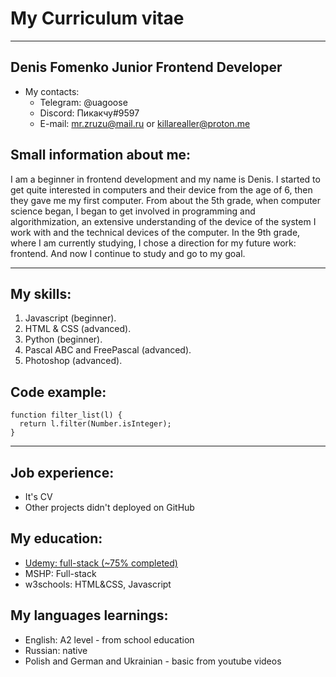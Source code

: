 # My Curriculum vitae
---
## Denis Fomenko Junior Frontend Developer
* My contacts:
  + Telegram: @uagoose
  + Discord: Пикакчу#9597
  + E-mail: mr.zruzu@mail.ru or killarealler@proton.me

## Small information about me:
I am a beginner in frontend development and my name is Denis. I started to get quite interested in computers and their device from the age of 6, then they gave me my first computer. From about the 5th grade, when computer science began, I began to get involved in programming and algorithmization, an extensive understanding of the device of the system I work with and the technical devices of the computer. In the 9th grade, where I am currently studying, I chose a direction for my future work: frontend. And now I continue to study and go to my goal.

---

## My skills:
1. Javascript (beginner).
2. HTML & CSS (advanced).
3. Python (beginner).
4. Pascal ABC and FreePascal (advanced).
5. Photoshop (advanced).

## Code example:
```
function filter_list(l) {
  return l.filter(Number.isInteger);
}
```

---

## Job experience:
  + It's CV
  + Other projects didn't deployed on GitHub

## My education:
  + [Udemy: full-stack (~75% completed)](https://www.udemy.com/course/web-full-stack/)
  + MSHP: Full-stack
  + w3schools: HTML&CSS, Javascript

## My languages learnings:
  + English: A2 level - from school education
  + Russian: native
  + Polish and German and Ukrainian - basic from youtube videos
